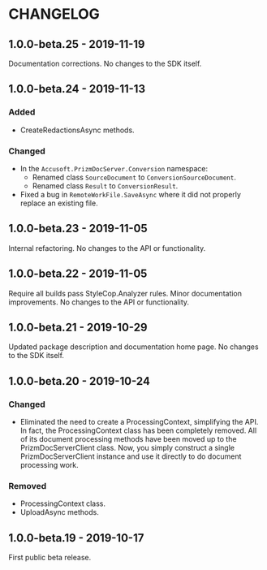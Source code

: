 # CHANGELOG

## 1.0.0-beta.25 - 2019-11-19

Documentation corrections. No changes to the SDK itself.

## 1.0.0-beta.24 - 2019-11-13

### Added

- CreateRedactionsAsync methods.

### Changed

- In the `Accusoft.PrizmDocServer.Conversion` namespace:
  - Renamed class `SourceDocument` to `ConversionSourceDocument`.
  - Renamed class `Result` to `ConversionResult`.
- Fixed a bug in `RemoteWorkFile.SaveAsync` where it did not properly replace an
  existing file.

## 1.0.0-beta.23 - 2019-11-05

Internal refactoring. No changes to the API or functionality.

## 1.0.0-beta.22 - 2019-11-05

Require all builds pass StyleCop.Analyzer rules.
Minor documentation improvements.
No changes to the API or functionality.

## 1.0.0-beta.21 - 2019-10-29

Updated package description and documentation home page. No changes to the SDK
itself.

## 1.0.0-beta.20 - 2019-10-24

### Changed

- Eliminated the need to create a ProcessingContext, simplifying the API. In
  fact, the ProcessingContext class has been completely removed. All of its
  document processing methods have been moved up to the PrizmDocServerClient
  class. Now, you simply construct a single PrizmDocServerClient instance and
  use it directly to do document processing work.

### Removed

- ProcessingContext class.
- UploadAsync methods.

## 1.0.0-beta.19 - 2019-10-17

First public beta release.
